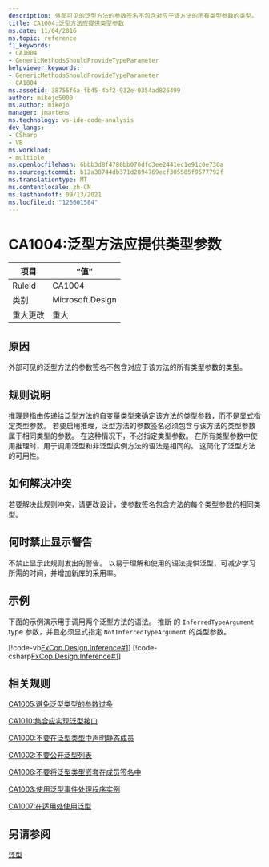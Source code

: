 ```yaml
---
description: 外部可见的泛型方法的参数签名不包含对应于该方法的所有类型参数的类型。
title: CA1004:泛型方法应提供类型参数
ms.date: 11/04/2016
ms.topic: reference
f1_keywords:
- CA1004
- GenericMethodsShouldProvideTypeParameter
helpviewer_keywords:
- GenericMethodsShouldProvideTypeParameter
- CA1004
ms.assetid: 38755f6a-fb45-4bf2-932e-0354ad826499
author: mikejo5000
ms.author: mikejo
manager: jmartens
ms.technology: vs-ide-code-analysis
dev_langs:
- CSharp
- VB
ms.workload:
- multiple
ms.openlocfilehash: 6bbb3d8f4780bb070dfd3ee2441ec1e91c0e730a
ms.sourcegitcommit: b12a38744db371d2894769ecf305585f9577792f
ms.translationtype: MT
ms.contentlocale: zh-CN
ms.lasthandoff: 09/13/2021
ms.locfileid: "126601584"
---
```

# <a name="ca1004-generic-methods-should-provide-type-parameter"></a>CA1004:泛型方法应提供类型参数

|项目|“值”|
|-|-|
|RuleId|CA1004|
|类别|Microsoft.Design|
|重大更改|重大|

## <a name="cause"></a>原因
外部可见的泛型方法的参数签名不包含对应于该方法的所有类型参数的类型。

## <a name="rule-description"></a>规则说明
推理是指由传递给泛型方法的自变量类型来确定该方法的类型参数，而不是显式指定类型参数。 若要启用推理，泛型方法的参数签名必须包含与该方法的类型参数属于相同类型的参数。 在这种情况下，不必指定类型参数。 在所有类型参数中使用推理时，用于调用泛型和非泛型实例方法的语法是相同的。 这简化了泛型方法的可用性。

## <a name="how-to-fix-violations"></a>如何解决冲突
若要解决此规则冲突，请更改设计，使参数签名包含方法的每个类型参数的相同类型。

## <a name="when-to-suppress-warnings"></a>何时禁止显示警告
不禁止显示此规则发出的警告。 以易于理解和使用的语法提供泛型，可减少学习所需的时间，并增加新库的采用率。

## <a name="example"></a>示例
下面的示例演示用于调用两个泛型方法的语法。 推断 的 `InferredTypeArgument` type 参数，并且必须显式指定 `NotInferredTypeArgument` 的类型参数。

[!code-vb[FxCop.Design.Inference#1](../code-quality/codesnippet/VisualBasic/ca1004-generic-methods-should-provide-type-parameter_1.vb)]
[!code-csharp[FxCop.Design.Inference#1](../code-quality/codesnippet/CSharp/ca1004-generic-methods-should-provide-type-parameter_1.cs)]

## <a name="related-rules"></a>相关规则
[CA1005:避免泛型类型的参数过多](/dotnet/fundamentals/code-analysis/quality-rules/ca1005)

[CA1010:集合应实现泛型接口](/dotnet/fundamentals/code-analysis/quality-rules/ca1010)

[CA1000:不要在泛型类型中声明静态成员](/dotnet/fundamentals/code-analysis/quality-rules/ca1000)

[CA1002:不要公开泛型列表](/dotnet/fundamentals/code-analysis/quality-rules/ca1002)

[CA1006:不要将泛型类型嵌套在成员签名中](../code-quality/ca1006.md)

[CA1003:使用泛型事件处理程序实例](/dotnet/fundamentals/code-analysis/quality-rules/ca1003)

[CA1007:在适用处使用泛型](../code-quality/ca1007.md)

## <a name="see-also"></a>另请参阅
[泛型](/dotnet/csharp/programming-guide/generics/index)
